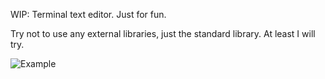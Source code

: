 WIP: Terminal text editor. Just for fun.

Try not to use any external libraries, just the standard library.
At least I will try.

![Example](media/scast.gif "test run")